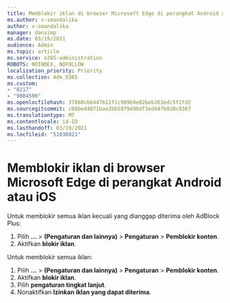 ```yaml
---
title: Memblokir iklan di browser Microsoft Edge di perangkat Android atau iOS
ms.author: v-smandalika
author: v-smandalika
manager: dansimp
ms.date: 03/19/2021
audience: Admin
ms.topic: article
ms.service: o365-administration
ROBOTS: NOINDEX, NOFOLLOW
localization_priority: Priority
ms.collection: Adm_O365
ms.custom:
- "8217"
- "9004596"
ms.openlocfilehash: 37860cbb447b12f1c989b9e02beb263edc5f2fd2
ms.sourcegitcommit: c08bed4071baa3bb5879496df3ed44fb828c8367
ms.translationtype: MT
ms.contentlocale: id-ID
ms.lasthandoff: 03/19/2021
ms.locfileid: "51036021"
---
```

# <a name="block-ads-in-the-microsoft-edge-browser-on-an-android-or-ios-device"></a>Memblokir iklan di browser Microsoft Edge di perangkat Android atau iOS

Untuk memblokir semua iklan kecuali yang dianggap diterima oleh AdBlock Plus:
1. Pilih **...** > **(Pengaturan dan lainnya)**  >  **Pengaturan**  >  **Pemblokir konten**.
2. Aktifkan **blokir iklan**.

Untuk memblokir semua iklan:
1. Pilih **...** > **(Pengaturan dan lainnya)**  >  **Pengaturan**  >  **Pemblokir konten**.
2. Aktifkan **blokir iklan**.
3. Pilih **pengaturan tingkat lanjut**.
4. Nonaktifkan **Izinkan iklan yang dapat diterima**.